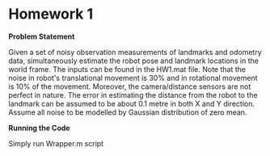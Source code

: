 # Homework 1

**Problem Statement**

Given a set of noisy observation measurements of landmarks and odometry data, simultaneously estimate the robot pose and landmark locations in the world frame. The inputs can be found in the HW1.mat file.
Note that the noise in robot's translational movement is 30% and in rotational movement is 10% of the movement. Moreover, the camera/distance sensors are not perfect in nature. The error in estimating the distance from the robot to the landmark can be assumed to be about 0.1 metre in both X and Y direction. Assume all noise to be modelled by Gaussian distribution of zero mean.

**Running the Code**

Simply run Wrapper.m script
